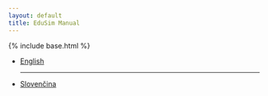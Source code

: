 ```yaml
---
layout: default
title: EduSim Manual
---
```


{% include base.html %}
<div id="main-wrapper">
    <ul>
        <li class="welcome-screen-language"><a href="{{ base }}/man_en/en.html">English</a></li>
        <hr/>
        <li class="welcome-screen-language"><a href="{{ base }}/man_sk/sk.html">Slovenčina</a></li>
    </ul>
</div>